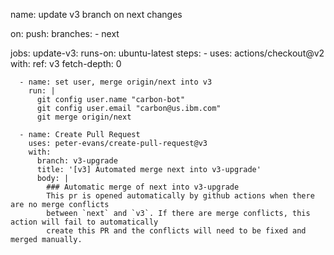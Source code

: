 name: update v3 branch on next changes

on:
push:
branches: - next

jobs:
update-v3:
runs-on: ubuntu-latest
steps: - uses: actions/checkout@v2
with:
ref: v3
fetch-depth: 0

      - name: set user, merge origin/next into v3
        run: |
          git config user.name "carbon-bot"
          git config user.email "carbon@us.ibm.com"
          git merge origin/next

      - name: Create Pull Request
        uses: peter-evans/create-pull-request@v3
        with:
          branch: v3-upgrade
          title: '[v3] Automated merge next into v3-upgrade'
          body: |
            ### Automatic merge of next into v3-upgrade
            This pr is opened automatically by github actions when there are no merge conflicts
            between `next` and `v3`. If there are merge conflicts, this action will fail to automatically
            create this PR and the conflicts will need to be fixed and merged manually.
